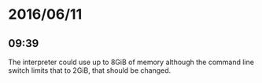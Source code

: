 # 2016/06/11

## 09:39

The interpreter could use up to 8GiB of memory although the command line
switch limits that to 2GiB, that should be changed.

